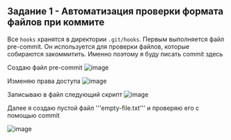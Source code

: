 ## Задание 1 - Автоматизация проверки формата файлов при коммите

Все `hooks` хранятся в директории `.git/hooks`. Первым выполняется файл pre-commit. Он используется для проверки файлов, которые собираются закоммитить. Именно поэтому я буду писать commit здесь

Создаю файл pre-commit
![image](https://github.com/user-attachments/assets/b4b4a704-1229-48ae-891b-d1844ebb0899)

Изменяю права доступа 
![image](https://github.com/user-attachments/assets/686f3972-ecc9-45fb-9d92-8ec601e772f7)

Записываю в файл следующий скрипт
![image](https://github.com/user-attachments/assets/818d8b51-c13d-4a91-b305-04ecd7df06f9)

Далее я создаю пустой  файл '''empty-file.txt''' и проверяю его с помощью commit

![image](https://github.com/user-attachments/assets/4b84e984-79d3-4e0d-912b-2f2376d46343)
